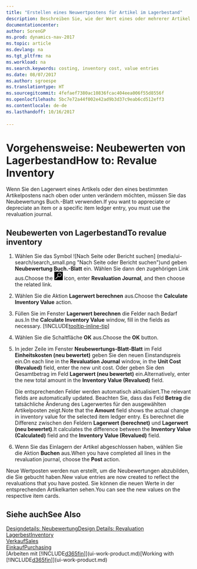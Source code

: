 ```yaml
---
title: "Erstellen eines Neuwertpostens für Artikel im Lagerbestand"
description: Beschreiben Sie, wie der Wert eines oder mehrerer Artikel im Lager abgeschrieben oder neu bewertet wird, indem Sie den aktuellen, berechneten Wert buchen.
documentationcenter: 
author: SorenGP
ms.prod: dynamics-nav-2017
ms.topic: article
ms.devlang: na
ms.tgt_pltfrm: na
ms.workload: na
ms.search.keywords: costing, inventory cost, value entries
ms.date: 08/07/2017
ms.author: sgroespe
ms.translationtype: HT
ms.sourcegitcommit: 4fefaef7380ac10836fcac404eea006f55d8556f
ms.openlocfilehash: 5bc7e72a44f002e42ad9b3d37c9eab6cd512eff3
ms.contentlocale: de-de
ms.lasthandoff: 10/16/2017

---
```

# <a name="how-to-revalue-inventory"></a><span data-ttu-id="51de8-103">Vorgehensweise: Neubewerten von Lagerbestand</span><span class="sxs-lookup"><span data-stu-id="51de8-103">How to: Revalue Inventory</span></span>
<span data-ttu-id="51de8-104">Wenn Sie den Lagerwert eines Artikels oder den eines bestimmten Artikelpostens nach oben oder unten verändern möchten, müssen Sie das Neubewertungs Buch.-Blatt verwenden.</span><span class="sxs-lookup"><span data-stu-id="51de8-104">If you want to appreciate or depreciate an item or a specific item ledger entry, you must use the revaluation journal.</span></span>

## <a name="to-revalue-inventory"></a><span data-ttu-id="51de8-105">Neubewerten von Lagerbestand</span><span class="sxs-lookup"><span data-stu-id="51de8-105">To revalue inventory</span></span>
1. <span data-ttu-id="51de8-106">Wählen Sie das Symbol ![Nach Seite oder Bericht suchen] (media/ui-search/search_small.png "Nach Seite oder Bericht suchen")und geben **Neubewertung Buch.-Blatt** ein. Wählen Sie dann den zugehörigen Link aus.</span><span class="sxs-lookup"><span data-stu-id="51de8-106">Choose the ![Search for Page or Report](media/ui-search/search_small.png "Search for Page or Report icon") icon, enter **Revaluation Journal**, and then choose the related link.</span></span>
2. <span data-ttu-id="51de8-107">Wählen Sie die Aktion **Lagerwert berechnen** aus.</span><span class="sxs-lookup"><span data-stu-id="51de8-107">Choose the **Calculate Inventory Value** action.</span></span>
3. <span data-ttu-id="51de8-108">Füllen Sie im Fenster **Lagerwert berechnen** die Felder nach Bedarf aus.</span><span class="sxs-lookup"><span data-stu-id="51de8-108">In the **Calculate Inventory Value** window, fill in the fields as necessary.</span></span> [!INCLUDE[tooltip-inline-tip](includes/tooltip-inline-tip_md.md)]
4. <span data-ttu-id="51de8-109">Wählen Sie die Schaltfläche **OK** aus.</span><span class="sxs-lookup"><span data-stu-id="51de8-109">Choose the **OK** button.</span></span>
5. <span data-ttu-id="51de8-110">In jeder Zeile im Fenster **Neubewertungs-Blatt-Blatt** im Feld **Einheitskosten (neu bewertet)** geben Sie den neuen Einstandspreis ein.</span><span class="sxs-lookup"><span data-stu-id="51de8-110">On each line in the **Revaluation Journal** window, in the **Unit Cost (Revalued)** field, enter the new unit cost.</span></span> <span data-ttu-id="51de8-111">Oder geben Sie den Gesamtbetrag im Feld **Lagerwert (neu bewertet)** ein.</span><span class="sxs-lookup"><span data-stu-id="51de8-111">Alternatively, enter the new total amount in the **Inventory Value (Revalued)** field.</span></span>

    <span data-ttu-id="51de8-112">Die entsprechenden Felder werden automatisch aktualisiert.</span><span class="sxs-lookup"><span data-stu-id="51de8-112">The relevant fields are automatically updated.</span></span> <span data-ttu-id="51de8-113">Beachten Sie, dass das Feld **Betrag** die tatsächliche Änderung des Lagerwertes für den ausgewählten Artikelposten zeigt.</span><span class="sxs-lookup"><span data-stu-id="51de8-113">Note that the **Amount** field shows the actual change in inventory value for the selected item ledger entry.</span></span> <span data-ttu-id="51de8-114">Es berechnet die Differenz zwischen den Feldern **Lagerwert (berechnet)** und **Lagerwert (neu bewertet)**.</span><span class="sxs-lookup"><span data-stu-id="51de8-114">It calculates the difference between the **Inventory Value (Calculated)** field and the **Inventory Value (Revalued)** field.</span></span>
6. <span data-ttu-id="51de8-115">Wenn Sie das Einlagern der Artikel abgeschlossen haben, wählen Sie die Aktion **Buchen** aus.</span><span class="sxs-lookup"><span data-stu-id="51de8-115">When you have completed all lines in the revaluation journal, choose the **Post** action.</span></span>

<span data-ttu-id="51de8-116">Neue Wertposten werden nun erstellt, um die Neubewertungen abzubilden, die Sie gebucht haben.</span><span class="sxs-lookup"><span data-stu-id="51de8-116">New value entries are now created to reflect the revaluations that you have posted.</span></span> <span data-ttu-id="51de8-117">Sie können die neuen Werte in der entsprechenden Artikelkarten sehen.</span><span class="sxs-lookup"><span data-stu-id="51de8-117">You can see the new values on the respective item cards.</span></span>

## <a name="see-also"></a><span data-ttu-id="51de8-118">Siehe auch</span><span class="sxs-lookup"><span data-stu-id="51de8-118">See Also</span></span>
[<span data-ttu-id="51de8-119">Designdetails: Neubewertung</span><span class="sxs-lookup"><span data-stu-id="51de8-119">Design Details: Revaluation</span></span>](design-details-revaluation.md)  
[<span data-ttu-id="51de8-120">Lagerbest</span><span class="sxs-lookup"><span data-stu-id="51de8-120">Inventory</span></span>](inventory-manage-inventory.md)  
[<span data-ttu-id="51de8-121">Verkauf</span><span class="sxs-lookup"><span data-stu-id="51de8-121">Sales</span></span>](sales-manage-sales.md)  
[<span data-ttu-id="51de8-122">Einkauf</span><span class="sxs-lookup"><span data-stu-id="51de8-122">Purchasing</span></span>](purchasing-manage-purchasing.md)  
<span data-ttu-id="51de8-123">[Arbeiten mit [!INCLUDE[d365fin](includes/d365fin_md.md)]](ui-work-product.md)</span><span class="sxs-lookup"><span data-stu-id="51de8-123">[Working with [!INCLUDE[d365fin](includes/d365fin_md.md)]](ui-work-product.md)</span></span>

